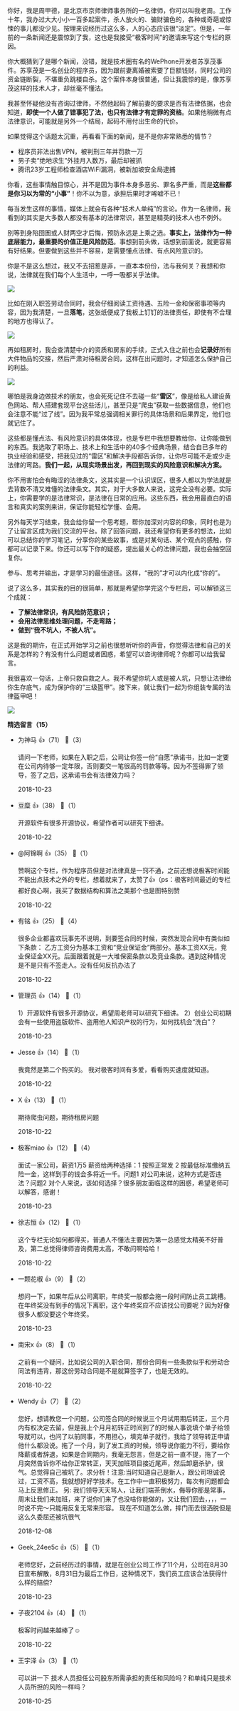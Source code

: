 你好，我是周甲德，是北京市京师律师事务所的一名律师，你可以叫我老周。工作十年，我办过大大小小一百多起案件，杀人放火的、骗财骗色的，各种或奇葩或惊悚的事儿都没少见。按理来说经历过这么多，人的心态应该很“淡定”。但是，一年前的一条新闻还是震惊到了我，这也是我接受“极客时间”的邀请来写这个专栏的原因。

你大概猜到了是哪个新闻，没错，就是技术圈有名的WePhone开发者苏享茂事件。苏享茂是一名创业的程序员，因为跟前妻离婚被索要了巨额钱财，同时公司的资金链断裂，不堪重负跳楼自杀。这个案件本身很普通，但让我震惊的是，像苏享茂这样的技术人才，却丝毫不懂法。

我甚至怀疑他没有咨询过律师，不然他起码了解前妻的要求是否有法律依据，也会知道，**即使一个人做了错事犯了法，也只有法律才有定罪的资格**。如果他稍微有点法律意识，可能就是另外一个结局，起码不用付出生命的代价。

如果觉得这个话题太沉重，再看看下面的新闻，是不是你非常熟悉的情节？

- 程序员非法出售VPN，被判刑三年并罚款一万
- 男子卖“绝地求生”外挂月入数万，最后却被抓
- 腾讯23岁工程师检查酒店WiFi漏洞，被新加坡安全局逮捕

你看，这些事情触目惊心，并不是因为事件本身多恶劣、罪名多严重，而是**这些都是你习以为常的“小事”**！你不以为意，承担后果时才唏嘘不已！

每当发生这样的事情，媒体上就会有各种“技术人单纯”的言论。作为一名律师，我看到的其实是大多数人都没有基本的法律常识，甚至是精英的技术人也不例外。

别等到身陷囹圄或人财两空才后悔，预防永远是上乘之选。**事实上，法律作为一种底层能力，最重要的价值正是风险防范**。事想到前头做，话想到前面说，就更容易有好结果。但要做到这些并不容易，是需要懂点法律、有点风险意识的。

你是不是这么想过，我又不去招惹是非，一直本本份份，法与我何关？我想和你说，法律就在我们每个人生活中，一呼一吸都关乎法律。

![](https://static001.geekbang.org/resource/image/97/5e/97cdda494c3cfb7b702f2af5bf3b535e.jpeg?wh=1142%2A640)

比如在刚入职签劳动合同时，我会仔细阅读工资待遇、五险一金和保密事项等内容，因为我清楚，一旦**落笔**，这张纸便成了我板上钉钉的法律责任，即使有不合理的地方也得认了。

![](https://static001.geekbang.org/resource/image/f4/43/f481267482baad8312466364e25b4543.jpeg?wh=1142%2A640)

再如租房时，我会查清楚中介的资质和房东的手续，正式入住之前也会**记录好**所有大件物品的交接，然后严肃对待租房合同，这样在出问题时，才知道怎么保护自己的利益。

![](https://static001.geekbang.org/resource/image/0c/26/0cadacc872e167b32376295229345226.jpeg?wh=1142%2A640)

哪怕是我身边做技术的朋友，也会死死记住不去碰一些“**雷区**”，像是给私人建设黄色网站、帮人搭建套现平台这些活儿，甚至只是“爬虫”获取一些数据信息，他们也会注意不能“过了线”。因为我平常总强调相关罪行的具体场景和后果界定，他们也就记住了。

这些都是懂点法、有风险意识的具体体现，也是专栏中我想要教给你、让你能做到的东西。我选取了职场上、技术上和生活中的40多个经典场景，结合自已多年的执业经验和感受，把我见过的“雷区”和解决手段都告诉你，让你尽可能不走或少走法律的弯路。**我们一起，从现实场景出发，再回到现实的风险意识和解决方案。**

你不用害怕会有晦涩的法律条文，这其实是一个认识误区，很多人都以为学法就是去背数不清又难懂的法律条文。其实，对于大多数人来说，这完全没有必要。实际上，你需要学的是法律常识，是法律在日常的应用。这些东西，我会用最直白的语言和真实的案例来讲，保证你能轻松学懂、会用。

另外每天学习结束，我会给你留一个思考题，帮你加深对内容的印象，同时也是为了让留言区成为我们交流的平台。除了回答问题，我还希望你有更多的想法，比如可以总结你的学习笔记，分享你的某些故事，或是对某句话、某个观点的感触，你都可以记录下来。你还可以写下你的疑惑，提出最关心的法律问题，我也会抽空回复你。

参与、思考并输出，才是学习的最佳途径。这样，“我的”才可以内化成“你的”。

说了这么多，其实我的目的很简单，那就是希望你学完这个专栏后，可以解锁这三个成就：

- **了解法律常识，有风险防范意识；**
- **会用法律思维处理问题，不走弯路；**
- **做到“我不坑人，不被人坑”。**

这是我的期许，在正式开始学习之前也很想听听你的声音，你觉得法律和自己的关系是怎样的？有没有什么问题或者困惑，希望可以咨询律师呢？你都可以给我留言。

我很喜欢一句话，上帝只救自救之人。我不希望你坑人或是被人坑，只想让法律给你生存底气，成为保护你的“三级盔甲”。接下来，就让我们一起为你组装专属的法律盔甲吧！

![](https://static001.geekbang.org/resource/image/cc/ff/cc229a6309f93017826a07452f3250ff.jpg?wh=1110%2A659)
<div><strong>精选留言（15）</strong></div><ul>
<li><span>为神马</span> 👍（71） 💬（3）<p>请问一下老师，如果在入职之后，公司让你签一份“自愿”承诺书，比如一定要在公司内待够一定年限，否则要交一笔很高的罚款等等。因为不签得罪了领导，签了之后，这承诺书会有法律效力吗？</p>2018-10-23</li><br/><li><span>豆糜</span> 👍（38） 💬（1）<p>开源软件有很多开源协议，希望作者可以研究下细讲。</p>2018-10-22</li><br/><li><span>@阿锦啊</span> 👍（35） 💬（1）<p>赞啊这个专栏，作为程序员但是对法律真是一窍不通，之前还想说极客时间能不能出点技术之外的专栏，想着就来了，太赞了👍（ps：极客时间最近的专栏都好良心啊，我买了数据结构和算法之美那个也是图特别赞</p>2018-10-22</li><br/><li><span>有铭</span> 👍（25） 💬（4）<p>很多企业都喜欢玩事先不说明，到要签合同的时候，突然发现合同中有类似如下条款：
乙方工资分为基本工资和“竞业保证金”两部分。基本工资XX元，竞业保证金XX元。后面跟着就是一大堆保密条款以及竞业条款。遇到这种情况是不是只有不签走人。没有任何反抗办法了</p>2018-10-22</li><br/><li><span>管理员</span> 👍（14） 💬（1）<p>1）开源软件有很多开源协议，希望周老师可以研究下细讲。
2）创业公司初期会有一些使用盗版软件、盗用他人知识产权的行为，如何找机会“洗白”？</p>2018-10-23</li><br/><li><span>Jesse</span> 👍（14） 💬（1）<p>我竟然是第二个购买的。
我对极客时间有多爱，看看购买速度就知道。</p>2018-10-22</li><br/><li><span>X</span> 👍（13） 💬（1）<p>期待爬虫问题，期待租房问题</p>2018-10-22</li><br/><li><span>极客miao</span> 👍（12） 💬（4）<p>面试一家公司，薪资1万5 薪资给两种选择：1 按照正常发 2 按最低标准缴纳五险一金，这样到手的钱会多将近一千。问题1 对公司来说，这种方式是否违法？问题2 对个人来说，该如何选择？很多朋友面临这样的困惑，希望老师可以解答，感谢！</p>2018-10-23</li><br/><li><span>徐志恒</span> 👍（12） 💬（1）<p>这个专栏无论如何都得买，普通人不懂法主要因为第一总感觉太精英不好普及，第二总觉得律师咨询费用太高，不敢问啊哈哈！</p>2018-10-22</li><br/><li><span>一颗花椒</span> 👍（9） 💬（2）<p>想问一下，如果年后从公司离职，年终奖一般都会拖一段时间防止员工跳槽。在年终奖没有到手的情况下离职，这个年终奖应不应该找公司要呢？因为好像很多人都没要这个年终奖。</p>2018-10-23</li><br/><li><span>南宋x</span> 👍（8） 💬（1）<p>之前有一个疑问，比如说公司的入职合同，那份合同有一些条款似乎和劳动合同法有违背，那这份劳动合同是不是就算签字了，也是无效的。</p>2018-10-22</li><br/><li><span>Wendy</span> 👍（7） 💬（2）<p>您好，想请教您一个问题，公司签合同的时候说三个月试用期后转正，三个月内有权决定去留，但是我上个月月初转正时间到了的时候人事说填个单子给领导就可以，也问了以前同事，不用担心，填完单子就行，我给了领导转正申请他什么都没说。拖了一个月，到了发工资的时候，领导说你能力不行，要给你降薪或者辞退，如果是合同期内，我毫无怨言，但是之前一直不提，拖了一个月突然告诉你不给你正常转正，天天加班项目接近尾声，然后卸磨杀驴，很气。总觉得自己被坑了。求分析！注意:当时知道自己是新人，跟公司坦诚说过，工资不高，我就想好好学技术。在工作中一直积极努力，每次有问题都会马上反思修正。
另:
我们领导天天骂人，让我们端茶倒水，侮辱你那是常事，周末让我们来加班，来了说你们来了也没啥你能做的，又让我们回去，，，，一时说不完～只能用反复无常来形容。
现在不知道怎么做，摔门而去很洒脱但是这么久委屈还被坑很气</p>2018-12-08</li><br/><li><span>Geek_24ee5c</span> 👍（5） 💬（1）<p>老师您好，之前经历过的事情，就是在创业公司工作了11个月，公司在8月30日宣布解散，8月31日为最后工作日，这种情况下，我们员工应该合法获得什么样的赔偿?</p>2018-10-23</li><br/><li><span>子夜2104</span> 👍（4） 💬（1）<p>极客时间越来越棒了☺</p>2018-10-22</li><br/><li><span>王宇泽</span> 👍（3） 💬（1）<p>可以讲一下 技术人员担任公司股东所需承担的责任和风险吗？和单纯只是技术人员所担的风险一样吗？</p>2018-10-25</li><br/>
</ul>